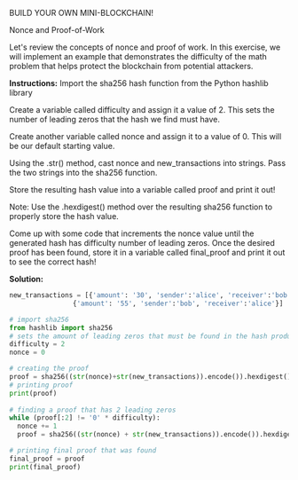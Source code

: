 BUILD YOUR OWN MINI-BLOCKCHAIN!

Nonce and Proof-of-Work

Let's review the concepts of nonce and proof of work. In this exercise, we will implement an example that demonstrates the difficulty of the math problem that helps protect the blockchain from potential attackers.

**Instructions:**
Import the sha256 hash function from the Python hashlib library

Create a variable called difficulty and assign it a value of 2. This sets the number of leading zeros that the hash we find must have.

Create another variable called nonce and assign it to a value of 0. This will be our default starting value.

Using the .str() method, cast nonce and new_transactions into strings. Pass the two strings into the sha256 function.

Store the resulting hash value into a variable called proof and print it out!

Note: Use the .hexdigest() method over the resulting sha256 function to properly store the hash value.

Come up with some code that increments the nonce value until the generated hash has difficulty number of leading zeros. Once the desired proof has been found, store it in a variable called final_proof and print it out to see the correct hash!

**Solution:**
```python
new_transactions = [{'amount': '30', 'sender':'alice', 'receiver':'bob'},
               	{'amount': '55', 'sender':'bob', 'receiver':'alice'}]

# import sha256
from hashlib import sha256
# sets the amount of leading zeros that must be found in the hash produced by the nonce
difficulty = 2
nonce = 0

# creating the proof 
proof = sha256((str(nonce)+str(new_transactions)).encode()).hexdigest()
# printing proof
print(proof)
  
# finding a proof that has 2 leading zeros
while (proof[:2] != '0' * difficulty):
  nonce += 1
  proof = sha256((str(nonce) + str(new_transactions)).encode()).hexdigest()

# printing final proof that was found
final_proof = proof
print(final_proof)
```
